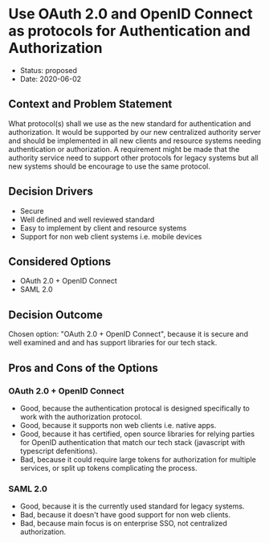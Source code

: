 # Use OAuth 2.0 and OpenID Connect as protocols for Authentication and Authorization

- Status: proposed
- Date: 2020-06-02

## Context and Problem Statement

What protocol(s) shall we use as the new standard for authentication and authorization.
It would be supported by our new centralized authority server and should be implemented in all new clients and
resource systems needing authentication or authorization. A requirement might be made that the authority service need
to support other protocols for legacy systems but all new systems should be encourage to use the same protocol.

## Decision Drivers

- Secure
- Well defined and well reviewed standard
- Easy to implement by client and resource systems
- Support for non web client systems i.e. mobile devices

## Considered Options

- OAuth 2.0 + OpenID Connect
- SAML 2.0

## Decision Outcome

Chosen option: "OAuth 2.0 + OpenID Connect", because it is secure and well
examined and and has support libraries for our tech stack.

## Pros and Cons of the Options

### OAuth 2.0 + OpenID Connect

- Good, because the authentication protocal is designed specifically to work with the authorization protocol.
- Good, because it supports non web clients i.e. native apps.
- Good, because it has certified, open source libraries for relying parties for OpenID authentication that match our
  tech stack (javascript with typescript defenitions).
- Bad, because it could require large tokens for authorization for multiple services, or split up tokens complicating
  the process.

### SAML 2.0

- Good, because it is the currently used standard for legacy systems.
- Bad, because it doesn't have good support for non web clients.
- Bad, because main focus is on enterprise SSO, not centralized authorization.
